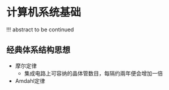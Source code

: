 # 计算机系统基础

!!! abstract
    to be continued

## 经典体系结构思想

+ 摩尔定律
    + 集成电路上可容纳的晶体管数目，每隔约兩年便会增加一倍
+ Amdahl定律